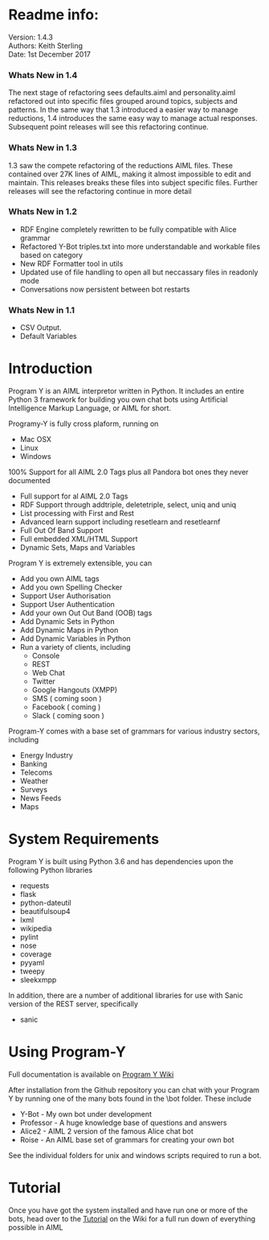 # Readme info:

Version: 1.4.3 <br/>
Authors: Keith Sterling <br/>
Date: 1st December 2017 <br/>

### Whats New in 1.4
The next stage of refactoring sees defaults.aiml and personality.aiml refactored out into specific files grouped around topics, subjects and patterns.
In the same way that 1.3 introduced a easier way to manage reductions, 1.4 introduces the same easy way to manage actual responses.
Subsequent point releases will see this refactoring continue.

### Whats New in 1.3
1.3 saw the compete refactoring of the reductions AIML files. These contained over 27K lines of AIML, making
it almost impossible to edit and maintain. This releases breaks these files into subject specific files.
Further releases will see the refactoring continue in more detail

### Whats New in 1.2
* RDF Engine completely rewritten to be fully compatible with Alice grammar
* Refactored Y-Bot triples.txt into more understandable and workable files based on category
* New RDF Formatter  tool in utils 
* Updated use of file handling to open all but neccassary files in readonly mode
* Conversations now persistent between bot restarts
 
### Whats New in 1.1
* CSV Output.
* Default Variables


# Introduction

Program Y is an AIML interpretor written in Python. It includes an entire Python 3 framework for building you own chat bots using
Artificial Intelligence Markup Language, or AIML for short. 

Programy-Y is fully cross plaform, running on 

* Mac OSX
* Linux
* Windows

100% Support for all AIML 2.0 Tags plus all Pandora bot ones they never documented

* Full support for al AIML 2.0 Tags
* RDF Support through addtriple, deletetriple, select, uniq and uniq
* List processing with First and Rest
* Advanced learn support including resetlearn and resetlearnf
* Full Out Of Band Support
* Full embedded XML/HTML Support
* Dynamic Sets, Maps and Variables

Program Y is extremely extensible, you can

* Add you own AIML tags
* Add you own Spelling Checker
* Support User Authorisation
* Support User Authentication
* Add your own Out Out Band (OOB) tags
* Add Dynamic Sets in Python
* Add Dynamic Maps in Python
* Add Dynamic Variables in Python
* Run a variety of clients, including
  * Console
  * REST
  * Web Chat
  * Twitter
  * Google Hangouts (XMPP)
  * SMS ( coming soon )
  * Facebook ( coming )
  * Slack ( coming soon )

Program-Y comes with a base set of grammars for various industry sectors, including

* Energy Industry
* Banking
* Telecoms
* Weather
* Surveys
* News Feeds
* Maps


# System Requirements

Program Y is built using Python 3.6 and has dependencies upon the following Python libraries

* requests
* flask
* python-dateutil
* beautifulsoup4
* lxml
* wikipedia
* pylint
* nose
* coverage
* pyyaml
* tweepy
* sleekxmpp

In addition, there are a number of additional libraries for use with Sanic version of the REST server, specifically

* sanic

# Using Program-Y

Full documentation is available on [Program Y Wiki](https://github.com/keiffster/program-y/wiki)

After installation from the Github repository you can chat with your Program Y by running one of the many bots found in the 
\bot folder. These include

* Y-Bot - My own bot under development
* Professor - A huge knowledge base of questions and answers
* Alice2 - AIML 2 version of the famous Alice chat bot
* Roise - An AIML base set of grammars for creating your own bot

See the individual folders for unix and windows scripts required to run a bot.

# Tutorial

Once you have got the system installed and have run one or more of the bots, head over to the [Tutorial](https://github.com/keiffster/program-y/wiki/AIML-Tutorial) on the Wiki for a full 
run down of everything possible in AIML





